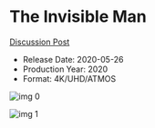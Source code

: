# The Invisible Man

[Discussion Post](https://www.avsforum.com/threads/bass-eq-for-filtered-movies.2995212/post-59394686)

* Release Date: 2020-05-26
* Production Year: 2020
* Format: 4K/UHD/ATMOS

![img 0](https://i.imgur.com/HvZ0LGE.jpg)

![img 1](https://i.imgur.com/soF1fk7.png)

